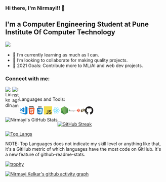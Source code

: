 ### Hi there, I'm Nirmayi!! 👋
## I'm a Computer Engineering Student at Pune Institute Of Computer Technology

![](https://komarev.com/ghpvc/?username=nimukelkar)


- 🌱 I’m currently learning as much as I can.
- 👯 I’m looking to collaborate for making quality projects.
- 🥅 2021 Goals: Contribute more to ML/AI and web dev projects.


### Connect with me:
<img align="left" alt=" LinkedIn" width="22px" src="https://cdn.jsdelivr.net/npm/simple-icons@v3/icons/linkedin.svg" />
<img align="left" alt="Instagram" width="22px" src="https://cdn.jsdelivr.net/npm/simple-icons@v3/icons/instagram.svg" />



<br />

Languages and Tools:

<img align="left" alt="Visual Studio Code" width="26px" src="https://raw.githubusercontent.com/github/explore/80688e429a7d4ef2fca1e82350fe8e3517d3494d/topics/visual-studio-code/visual-studio-code.png" />
<img align="left" alt="HTML5" width="26px" src="https://raw.githubusercontent.com/github/explore/80688e429a7d4ef2fca1e82350fe8e3517d3494d/topics/html/html.png" />
<img align="left" alt="CSS3" width="26px" src="https://raw.githubusercontent.com/github/explore/80688e429a7d4ef2fca1e82350fe8e3517d3494d/topics/css/css.png" />
<img align="left" alt="JavaScript" width="26px" src="https://raw.githubusercontent.com/github/explore/80688e429a7d4ef2fca1e82350fe8e3517d3494d/topics/javascript/javascript.png" />
<img align="left" alt="React" width="26px" src="https://raw.githubusercontent.com/github/explore/80688e429a7d4ef2fca1e82350fe8e3517d3494d/topics/react/react.png" />
<img align="left" alt="Node.js" width="26px" src="https://raw.githubusercontent.com/github/explore/80688e429a7d4ef2fca1e82350fe8e3517d3494d/topics/nodejs/nodejs.png" />
<img align="left" alt="MongoDB" width="26px" src="https://raw.githubusercontent.com/github/explore/80688e429a7d4ef2fca1e82350fe8e3517d3494d/topics/mongodb/mongodb.png" />
<img align="left" alt="Git" width="26px" src="https://raw.githubusercontent.com/github/explore/80688e429a7d4ef2fca1e82350fe8e3517d3494d/topics/git/git.png" />
<img align="left" alt="GitHub" width="26px" src="https://raw.githubusercontent.com/github/explore/78df643247d429f6cc873026c0622819ad797942/topics/github/github.png" />
<br />
<br />



  <img align="left" alt="Nirmayi's GitHub Stats" src="https://github-readme-stats.vercel.app/api?username=nimukelkar&show_icons=true&hide_border=true" />
  
  [![GitHub Streak](https://github-readme-streak-stats.herokuapp.com/?user=nimukelkar)](https://git.io/streak-stats)
  
  [![Top Langs](https://github-readme-stats.vercel.app/api/top-langs/?username=nimukelkar&layout=compact)](https://github.com/nimukelkar/github-readme-stats)

  
NOTE: Top Languages does not indicate my skill level or anything like that, it's a GitHub metric of which languages have the most code on GitHub. It's a new feature of github-readme-stats.

[![trophy](https://github-profile-trophy.vercel.app/?username=nimukelkar)](https://github.com/nimukelkar/github-profile-trophy)



  
  [![Nirmayi Kelkar's github activity graph](https://activity-graph.herokuapp.com/graph?username=nimukelkar)](https://github.com/nimukelkar/github-readme-activity-graph)




